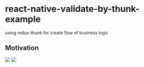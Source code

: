# react-native-validate-by-thunk-example
using redux-thunk for create flow of business logic

## Motivation


![](https://github.com/kudane/react-native-validate-by-thunk-example/blob/master/images/Screenshot_1.png)
![](https://github.com/kudane/react-native-validate-by-thunk-example/blob/master/images/Screenshot_2.png)

